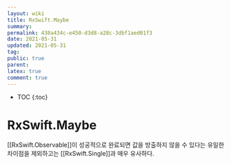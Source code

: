 ```yaml
---
layout: wiki
title: RxSwift.Maybe
summary: 
permalink: 438a434c-e450-d3d8-a28c-3dbf1aed01f3
date: 2021-05-31
updated: 2021-05-31
tag: 
public: true
parent: 
latex: true
comment: true
---
```


* TOC
{:toc}

# RxSwift.Maybe

[[RxSwift.Observable]]이 성공적으로 완료되면 값을 방출하지 않을 수 있다는 유일한 차이점을 제외하고는 [[RxSwift.Single]]과 매우 유사하다.
